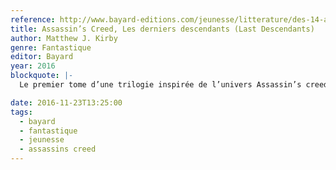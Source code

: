 ```yaml
---
reference: http://www.bayard-editions.com/jeunesse/litterature/des-14-ans/an-assassins-creed-series-last-descendants
title: Assassin’s Creed, Les derniers descendants (Last Descendants)
author: Matthew J. Kirby
genre: Fantastique
editor: Bayard
year: 2016
blockquote: |-
  Le premier tome d’une trilogie inspirée de l’univers Assassin’s creed, le jeu vidéo cultissime d’Ubisoft.

date: 2016-11-23T13:25:00
tags:
  - bayard
  - fantastique
  - jeunesse
  - assassins creed
---
```


